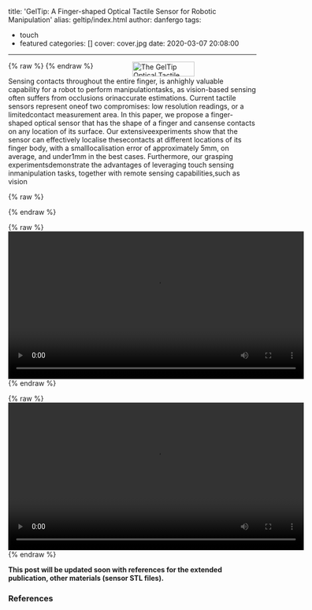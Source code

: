 title: 'GelTip: A Finger-shaped Optical Tactile Sensor for Robotic Manipulation'
alias: geltip/index.html
author: danfergo
tags:
  - touch
  - featured
categories: []
cover: cover.jpg
date: 2020-03-07 20:08:00
---
{% raw %}
<img width="50%" height="30rem" src="cover.jpg" title="The GelTip Optical Tactile Sensor" style="float:right;"> 
{% endraw %}

Sensing contacts throughout the entire finger, is anhighly valuable capability for a robot to perform manipulationtasks,  as  vision-based  sensing  often  suffers  from  occlusions  orinaccurate  estimations.  Current  tactile  sensors  represent  oneof  two  compromises:  low  resolution  readings,  or  a  limitedcontact  measurement  area.  In  this  paper,  we  propose  a  finger-shaped  optical  sensor  that  has  the  shape  of  a  finger  and  cansense  contacts  on  any  location  of  its  surface.  Our  extensiveexperiments  show  that  the  sensor  can  effectively  localise  thesecontacts  at  different  locations  of  its  finger  body,  with  a  smalllocalisation error of approximately 5mm, on average, and under1mm in the best cases. Furthermore, our grasping experimentsdemonstrate  the  advantages  of  leveraging  touch  sensing  inmanipulation  tasks,  together  with  remote  sensing  capabilities,such  as  vision

{% raw %}
<div style="clear:both"> </div> 
{% endraw %}


{% raw %}
<video width="600" height="300" controls>
  <source src="exp_contact_detection.mp4" type="video/ogg">
Your browser does not support the video tag.</video>
{% endraw %}

{% raw %}
<video width="600" height="300" controls>
  <source src="exp_world_blocks.mp4" type="video/ogg">
Your browser does not support the video tag.</video>
{% endraw %}

**This post will be updated soon with references for the extended publication, other materials (sensor STL files).**

### References
[^1]: Daniel Fernandes Gomes, Zhonglin Lin and Shan Luo, "GelSight Simulation for Sim2Real Learning", ViTac Workshop ICRA 2020. **[paper](http://wordpress.csc.liv.ac.uk/smartlab/wp-content/uploads/sites/5/2020/05/ICRA2020ViTac_paper_5.pdf)**
